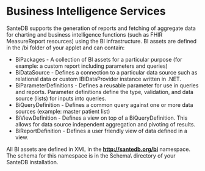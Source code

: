 # Business Intelligence Services

SanteDB supports the generation of reports and fetching of aggregate data for charting and business intelligence functions \(such as FHIR MeasureReport resources\)  using the BI infrastructure. BI assets are defined in the /bi folder of your applet and can contain:

* BiPackages - A collection of BI assets for a particular purpose \(for example: a custom report including parameters and queries\)
* BiDataSource - Defines a connection to a particular data source such as relational data or custom IBiDataProvider instance written in .NET.
* BiParameterDefinitions - Defines a reusable parameter for use in queries and reports. Parameter definitions define the type, validation, and data source \(lists\) for inputs into queries.
* BiQueryDefinition - Defines a common query against one or more data sources \(example: master patient list\)
* BiViewDefinition - Defines a view on top of a BiQueryDefinition. This allows for data source independent aggregation and pivoting of results.
* BiReportDefinition - Defines a user friendly view of data defined in a view.

All BI assets are defined in XML in the **http://santedb.org/bi** namespace. The schema for this namespace is in the Schema\ directory of your SanteDB installation.

### 

